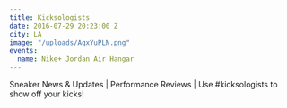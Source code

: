 ```yaml
---
title: Kicksologists
date: 2016-07-29 20:23:00 Z
city: LA
image: "/uploads/AqxYuPLN.png"
events:
  name: Nike+ Jordan Air Hangar
---
```


Sneaker News & Updates | Performance Reviews | Use #kicksologists to show off your kicks!